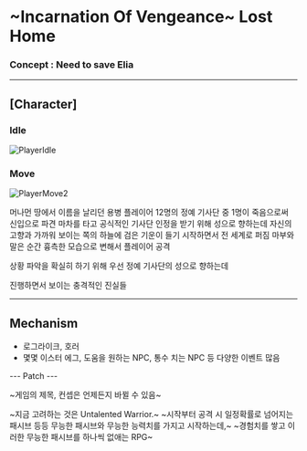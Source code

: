 # ~Incarnation Of Vengeance~ Lost Home
### Concept : Need to save Elia

---

## [Character]

### Idle

![PlayerIdle](https://github.com/hadongkyoun/Incarnation-Of-Vengeance/assets/72578757/08bfb651-411a-48de-98a2-ec82b587b390)


### Move

![PlayerMove2](https://github.com/hadongkyoun/Incarnation-Of-Vengeance/assets/72578757/0914ffa3-a547-421c-bc4c-040301708a33)



머나먼 땅에서 이름을 날리던 용병 플레이어
12명의 정예 기사단 중 1명이 죽음으로써 신입으로 파견
마차를 타고 공식적인 기사단 인정을 받기 위해 성으로 향하는데
자신의 고향과 가까워 보이는 쪽의 하늘에 검은 기운이 들기 시작하면서 전 세계로 퍼짐
마부와 말은 순간 흉측한 모습으로 변해서 플레이어 공격

상황 파악을 확실히 하기 위해 우선 정예 기사단의 성으로 향하는데



진행하면서 보이는 충격적인 진실들


---
## Mechanism
- 로그라이크, 호러
- 몇몇 이스터 에그, 도움을 원하는 NPC, 통수 치는 NPC 등 다양한 이벤트 많음


--- Patch ---

~게임의 제목, 컨셉은 언제든지 바뀔 수 있음~

~지금 고려하는 것은 Untalented Warrior.~
~시작부터 공격 시 일정확률로 넘어지는 패시브 등등 무능한 패시브와 무능한 능력치를 가지고 시작하는데,~
~경험치를 쌓고 이러한 무능한 패시브를 하나씩 없애는 RPG~


